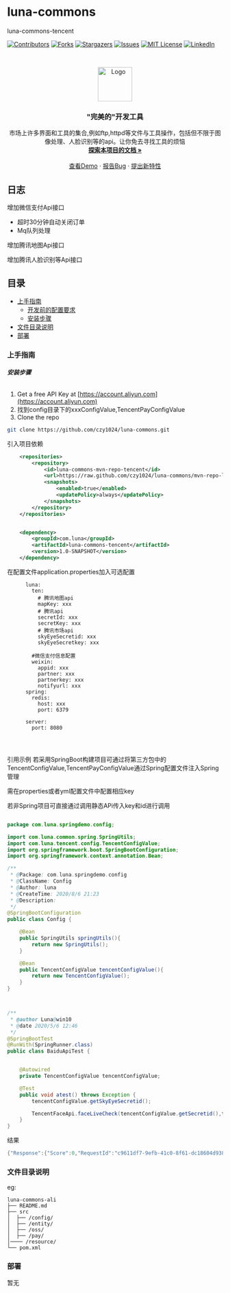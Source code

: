 

# luna-commons

luna-commons-tencent

<!-- PROJECT SHIELDS -->

[![Contributors][contributors-shield]][contributors-url]
[![Forks][forks-shield]][forks-url]
[![Stargazers][stars-shield]][stars-url]
[![Issues][issues-shield]][issues-url]
[![MIT License][license-shield]][license-url]
[![LinkedIn][linkedin-shield]][linkedin-url]

<!-- PROJECT LOGO -->
<br />

<p align="center">
  <a href="https://github.com/czy1024/luna-commons/">
    <img src="https://i.loli.net/2020/07/28/5MzIVArBZyp8NgX.png" alt="Logo" width="80" height="80">
  </a>

  <h3 align="center">"完美的"开发工具</h3>
  <p align="center">
    市场上许多界面和工具的集合,例如ftp,httpd等文件与工具操作，包括但不限于图像处理、人脸识别等的api。让你免去寻找工具的烦恼
    <br />
    <a href="https://github.com/czy1024/luna-commons"><strong>探索本项目的文档 »</strong></a>
    <br />
    <br />
    <a href="">查看Demo</a>
    ·
    <a href="">报告Bug</a>
    ·
    <a href="https://github.com/czy1024/luna-commons/issues">提出新特性</a>
  </p>

</p>

## 日志
增加微信支付Api接口
   - 超时30分钟自动关闭订单
   - Mq队列处理


增加腾讯地图Api接口

增加腾讯人脸识别等Api接口

## 目录

- [上手指南](#上手指南)
  - [开发前的配置要求](#开发前的配置要求)
  - [安装步骤](#安装步骤)
- [文件目录说明](#文件目录说明)
- [部署](#部署)


### 上手指南


###### **安装步骤**

1. Get a free API Key at [https://account.aliyun.com](https://account.aliyun.com)
2. 找到config目录下的xxxConfigValue,TencentPayConfigValue
3. Clone the repo

```sh
git clone https://github.com/czy1024/luna-commons.git
```

引入项目依赖

```xml
    <repositories>
        <repository>
            <id>luna-commons-mvn-repo-tencent</id>
            <url>https://raw.github.com/czy1024/luna-commons/mvn-repo-luna-commons-tencent/</url>
            <snapshots>
                <enabled>true</enabled>
                <updatePolicy>always</updatePolicy>
            </snapshots>
        </repository>
    </repositories>


    <dependency>
        <groupId>com.luna</groupId>
        <artifactId>luna-commons-tencent</artifactId>
        <version>1.0-SNAPSHOT</version>
    </dependency>
```
在配置文件application.properties加入可选配置

```text
      luna:
        ten:
          # 腾讯地图api
          mapKey: xxx
          # 腾讯api
          secretId: xxx
          secretKey: xxx
          # 腾讯市场api
          skyEyeSecretid: xxx
          skyEyeSecretkey: xxx
      
        #微信支付信息配置
        weixin:
          appid: xxx
          partner: xxx
          partnerkey: xxx
          notifyurl: xxx
      spring:
        redis:
          host: xxx
          port: 6379
      
      server:
        port: 8080
      



```

引用示例
若采用SpringBoot构建项目可通过将第三方包中的TencentConfigValue,TencentPayConfigValue通过Spring配置文件注入Spring管理

需在properties或者yml配置文件中配置相应key

若非Spring项目可直接通过调用静态APi传入key和id进行调用

```java

package com.luna.springdemo.config;

import com.luna.common.spring.SpringUtils;
import com.luna.tencent.config.TencentConfigValue;
import org.springframework.boot.SpringBootConfiguration;
import org.springframework.context.annotation.Bean;

/**
 * @Package: com.luna.springdemo.config
 * @ClassName: Config
 * @Author: luna
 * @CreateTime: 2020/8/6 21:23
 * @Description:
 */
@SpringBootConfiguration
public class Config {

    @Bean
    public SpringUtils springUtils(){
        return new SpringUtils();
    }

    @Bean
    public TencentConfigValue tencentConfigValue(){
        return new TencentConfigValue();
    }
}



/**
 * @author Luna@win10
 * @date 2020/5/6 12:46
 */
@SpringBootTest
@RunWith(SpringRunner.class)
public class BaiduApiTest {


	@Autowired
	private TencentConfigValue tencentConfigValue;

	@Test
	public void atest() throws Exception {
		tencentConfigValue.getSkyEyeSecretid();

		TencentFaceApi.faceLiveCheck(tencentConfigValue.getSecretid(),tencentConfigValue.getSecretKey(), Base64Util.encodeBase64(ImageUtils.getBytes("C:\\Users\\improve\\Pictures\\Saved Pictures\\girl.png")));
	}
}

```

结果
```java
{"Response":{"Score":0,"RequestId":"c9611df7-9efb-41c0-8f61-dc18604d9388","IsLiveness":false,"FaceModelVersion":"2.0"}}
```


### 文件目录说明
eg:

```
luna-commons-ali
├── README.md
├── src
│  ├── /config/
│  ├── /entity/
│  ├── /oss/
│  ├── /pay/
│──── /resource/
└── pom.xml

```

### 部署

暂无






<!-- links -->
[your-project-path]:czy1024/luna-commons
[contributors-shield]: https://img.shields.io/github/contributors/czy1024/luna-commons.svg?style=flat-square
[contributors-url]: https://github.com/czy1024/luna-commons/graphs/contributors
[forks-shield]: https://img.shields.io/github/forks/czy1024/luna-commons.svg?style=flat-square
[forks-url]: https://github.com/czy1024/luna-commons/network/members
[stars-shield]: https://img.shields.io/github/stars/czy1024/luna-commons.svg?style=flat-square
[stars-url]: https://github.com/czy1024/luna-commons/stargazers
[issues-shield]: https://img.shields.io/github/issues/czy1024/luna-commons.svg?style=flat-square
[issues-url]: https://img.shields.io/github/issues/czy1024/luna-commons.svg
[license-shield]: https://img.shields.io/github/license/czy1024/luna-commons.svg?style=flat-square
[license-url]: https://github.com/czy1024/luna-commons/blob/master/LICENSE.txt
[linkedin-shield]: https://img.shields.io/badge/-LinkedIn-black.svg?style=flat-square&logo=linkedin&colorB=555
[linkedin-url]: https://linkedin.com/in/luna-commons




